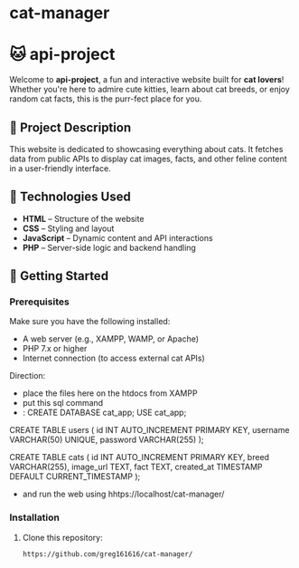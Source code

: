 # cat-manager
# 🐱 api-project

Welcome to **api-project**, a fun and interactive website built for **cat lovers**! Whether you're here to admire cute kitties, learn about cat breeds, or enjoy random cat facts, this is the purr-fect place for you.

## 📌 Project Description

This website is dedicated to showcasing everything about cats. It fetches data from public APIs to display cat images, facts, and other feline content in a user-friendly interface.

## 🔧 Technologies Used

- **HTML** – Structure of the website  
- **CSS** – Styling and layout  
- **JavaScript** – Dynamic content and API interactions  
- **PHP** – Server-side logic and backend handling

## 🚀 Getting Started

### Prerequisites

Make sure you have the following installed:

- A web server (e.g., XAMPP, WAMP, or Apache)
- PHP 7.x or higher
- Internet connection (to access external cat APIs)

Direction:
- place the files here on the htdocs from XAMPP
- put this sql command
- :
CREATE DATABASE cat_app;
USE cat_app;

CREATE TABLE users (
  id INT AUTO_INCREMENT PRIMARY KEY,
  username VARCHAR(50) UNIQUE,
  password VARCHAR(255)
);

CREATE TABLE cats (
  id INT AUTO_INCREMENT PRIMARY KEY,
  breed VARCHAR(255),
  image_url TEXT,
  fact TEXT,
  created_at TIMESTAMP DEFAULT CURRENT_TIMESTAMP
);
- and run the web using hhtps://localhost/cat-manager/
  

### Installation

1. Clone this repository:
   ```bash
   https://github.com/greg161616/cat-manager/
